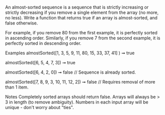 An almost-sorted sequence is a sequence that is strictly increasing or strictly decreasing if you remove a single element from the array (no more, no less). Write a function that returns true if an array is almost-sorted, and false otherwise.

For example, if you remove 80 from the first example, it is perfectly sorted in ascending order. Similarly, if you remove 7 from the second example, it is perfectly sorted in descending order.

Examples
almostSorted([1, 3, 5, 9, 11, 80, 15, 33, 37, 41] ) ➞ true

almostSorted([6, 5, 4, 7, 3]) ➞ true

almostSorted([6, 4, 2, 0]) ➞ false
// Sequence is already sorted.

almostSorted([7, 8, 9, 3, 10, 11, 12, 2]) ➞ false
// Requires removal of more than 1 item.

Notes
Completely sorted arrays should return false.
Arrays will always be > 3 in length (to remove ambiguity).
Numbers in each input array will be unique - don't worry about "ties".